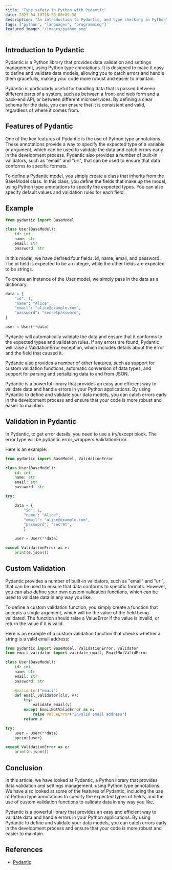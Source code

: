 ```yaml
---
title: "Type safety in Python with Pydantic"
date: 2023-04-10T16:56:00+09:30
description: "An introduction to Pydantic, and type checking in Python"
tags: ["python", "languages", "programming"]
featured_image: "/images/python.png"
---
```


## Introduction to Pydantic

Pydantic is a Python library that provides data validation and settings management, using Python type annotations. It is designed to make it easy to define and validate data models, allowing you to catch errors and handle them gracefully, making your code more robust and easier to maintain.

Pydantic is particularly useful for handling data that is passed between different parts of a system, such as between a front-end web form and a back-end API, or between different microservices. By defining a clear schema for the data, you can ensure that it is consistent and valid, regardless of where it comes from.

## Features of Pydantic

One of the key features of Pydantic is the use of Python type annotations. These annotations provide a way to specify the expected type of a variable or argument, which can be used to validate the data and catch errors early in the development process. Pydantic also provides a number of built-in validators, such as "email" and "url", that can be used to ensure that data conforms to specific formats.

To define a Pydantic model, you simply create a class that inherits from the BaseModel class. In this class, you define the fields that make up the model, using Python type annotations to specify the expected types. You can also specify default values and validation rules for each field.

## Example

```python
from pydantic import BaseModel

class User(BaseModel):
    id: int
    name: str
    email: str
    password: str

```
In this model, we have defined four fields: id, name, email, and password. The id field is expected to be an integer, while the other fields are expected to be strings.

To create an instance of the User model, we simply pass in the data as a dictionary:

```python
data = {
    "id": 1,
    "name": "Alice",
    "email": "alice@example.com",
    "password": "secretpassword",
}

user = User(**data)

```
Pydantic will automatically validate the data and ensure that it conforms to the expected types and validation rules. If any errors are found, Pydantic will raise a ValidationError exception, which includes details about the error and the field that caused it.

Pydantic also provides a number of other features, such as support for custom validation functions, automatic conversion of data types, and support for parsing and serializing data to and from JSON.

Pydantic is a powerful library that provides an easy and efficient way to validate data and handle errors in your Python applications. By using Pydantic to define and validate your data models, you can catch errors early in the development process and ensure that your code is more robust and easier to maintain.

## Validation in Pydantic

In Pydantic, to get error details, you need to use a try/except block. The error type will be pydantic.error_wrappers.ValidationError.

Here is an example:

```python
from pydantic import BaseModel, ValidationError

class User(BaseModel):
    id: int
    name: str
    email: str
    password: str

try:

    data = {
        "id": 1,
        "name": "Alice",
        "email": "alice@example.com",
        "password": "secret",
        }

    user = User(**data)

except ValidationError as e:
    print(e.json())
``` 

## Custom Validation

Pydantic provides a number of built-in validators, such as "email" and "url", that can be used to ensure that data conforms to specific formats. However, you can also define your own custom validation functions, which can be used to validate data in any way you like.

To define a custom validation function, you simply create a function that accepts a single argument, which will be the value of the field being validated. The function should raise a ValueError if the value is invalid, or return the value if it is valid.

Here is an example of a custom validation function that checks whether a string is a valid email address:

```python
from pydantic import BaseModel, ValidationError, validator
from email_validator import validate_email, EmailNotValidError

class User(BaseModel):
    id: int
    name: str
    email: str
    password: str

    @validator("email")
    def email_validator(cls, v):
        try:
            validate_email(v)
        except EmailNotValidError as e:
            raise ValueError("Invalid email address")
        return v

try:
    user = User(**data)
    pprint(user)

except ValidationError as e:
    print(e.json())
```

## Conclusion

In this article, we have looked at Pydantic, a Python library that provides data validation and settings management, using Python type annotations. We have also looked at some of the features of Pydantic, including the use of Python type annotations to specify the expected types of fields, and the use of custom validation functions to validate data in any way you like.

Pydantic is a powerful library that provides an easy and efficient way to validate data and handle errors in your Python applications. By using Pydantic to define and validate your data models, you can catch errors early in the development process and ensure that your code is more robust and easier to maintain.

## References

- [Pydantic](https://pydantic-docs.helpmanual.io/)